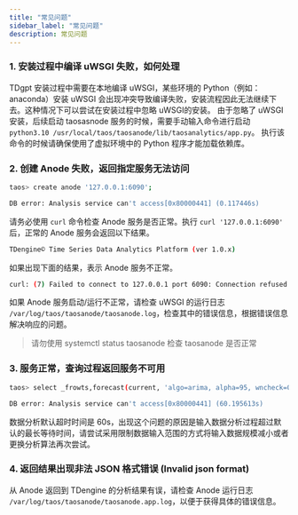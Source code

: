 ```yaml
---
title: "常见问题"
sidebar_label: "常见问题"
description: 常见问题
---
```


### 1. 安装过程中编译 uWSGI 失败，如何处理

TDgpt 安装过程中需要在本地编译 uWSGI，某些环境的 Python（例如：anaconda）安装 uWSGI 会出现冲突导致编译失败，安装流程因此无法继续下去。这种情况下可以尝试在安装过程中忽略 uWSGI的安装。
由于忽略了 uWSGI 安装，后续启动 taosasnode 服务的时候，需要手动输入命令进行启动 `python3.10 /usr/local/taos/taosanode/lib/taosanalytics/app.py`。 执行该命令的时候请确保使用了虚拟环境中的 Python 程序才能加载依赖库。

### 2. 创建 Anode 失败，返回指定服务无法访问

```bash
taos> create anode '127.0.0.1:6090';

DB error: Analysis service can't access[0x80000441] (0.117446s)
```

请务必使用 `curl` 命令检查 Anode 服务是否正常。执行 `curl '127.0.0.1:6090'` 后，正常的 Anode 服务会返回以下结果。

```bash
TDengine© Time Series Data Analytics Platform (ver 1.0.x)
```

如果出现下面的结果，表示 Anode 服务不正常。

```bash
curl: (7) Failed to connect to 127.0.0.1 port 6090: Connection refused
```

如果 Anode 服务启动/运行不正常，请检查 uWSGI 的运行日志 `/var/log/taos/taosanode/taosanode.log`，检查其中的错误信息，根据错误信息解决响应的问题。

> 请勿使用 systemctl status taosanode 检查 taosanode 是否正常

### 3. 服务正常，查询过程返回服务不可用

```bash
taos> select _frowts,forecast(current, 'algo=arima, alpha=95, wncheck=0, rows=20') from d1 where ts<='2017-07-14 10:40:09.999';

DB error: Analysis service can't access[0x80000441] (60.195613s)
```

数据分析默认超时时间是 60s，出现这个问题的原因是输入数据分析过程超过默认的最长等待时间，请尝试采用限制数据输入范围的方式将输入数据规模减小或者更换分析算法再次尝试。

### 4. 返回结果出现非法 JSON 格式错误 (Invalid json format)

从 Anode 返回到 TDengine 的分析结果有误，请检查 Anode 运行日志 `/var/log/taos/taosanode/taosanode.app.log`，以便于获得具体的错误信息。
